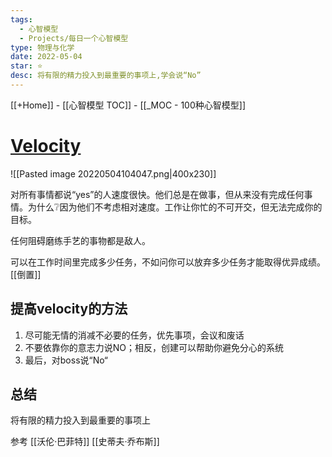 ```yaml
---
tags:
  - 心智模型
  - Projects/每日一个心智模型
type: 物理与化学
date: 2022-05-04
star: ⭐
desc: 将有限的精力投入到最重要的事项上,学会说“No”
---
```

[[+Home]] - [[心智模型 TOC]] - [[_MOC - 100种心智模型]]


# **[Velocity](https://fs.blog/2018/03/speed-velocity/)**
![[Pasted image 20220504104047.png|400x230]]


对所有事情都说“yes”的人速度很快。他们总是在做事，但从来没有完成任何事情。为什么❔因为他们不考虑相对速度。工作让你忙的不可开交，但无法完成你的目标。

任何阻碍磨练手艺的事物都是敌人。

可以在工作时间里完成多少任务，不如问你可以放弃多少任务才能取得优异成绩。[[倒置]]

## 提高velocity的方法
1. 尽可能无情的消减不必要的任务，优先事项，会议和废话
2. 不要依靠你的意志力说NO；相反，创建可以帮助你避免分心的系统
3. 最后，对boss说“No“

## 总结
将有限的精力投入到最重要的事项上


参考
[[沃伦·巴菲特]]
[[史蒂夫·乔布斯]]

